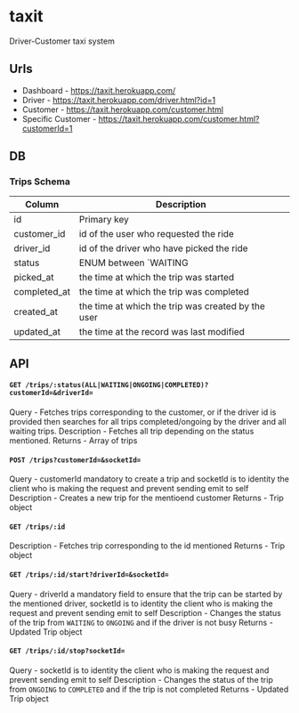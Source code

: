 # taxit
Driver-Customer taxi system

## Urls
- Dashboard - https://taxit.herokuapp.com/
- Driver - https://taxit.herokuapp.com/driver.html?id=1
- Customer - https://taxit.herokuapp.com/customer.html
- Specific Customer - https://taxit.herokuapp.com/customer.html?customerId=1

## DB
### Trips Schema
| Column | Description |
|---|---|
| id | Primary key |
| customer_id | id of the user who requested the ride |
| driver_id | id of the driver who have picked the ride |
| status | ENUM between `WAITING|ONGOING|COMPLETED` |
| picked_at | the time at which the trip was started |
| completed_at | the time at which the trip was completed |
| created_at | the time at which the trip was created by the user |
| updated_at | the time at the record was last modified |
## API
#### `GET /trips/:status(ALL|WAITING|ONGOING|COMPLETED)?customerId=&driverId=`
Query - Fetches trips corresponding to the customer, or if the driver id is provided then searches for all trips completed/ongoing by the driver and all waiting trips.
Description - Fetches all trip depending on the status mentioned.
Returns - Array of trips

#### `POST /trips?customerId=&socketId=`
Query - customerId mandatory to create a trip and socketId is to identity the client who is making the request and prevent sending emit to self
Description -  Creates a new trip for the mentioend customer
Returns - Trip object

#### `GET /trips/:id`
Description - Fetches trip corresponding to the id mentioned
Returns - Trip object

#### `GET /trips/:id/start?driverId=&socketId=`
Query - driverId a mandatory field to ensure that the trip can be started by the mentioned driver, socketId is to identity the client who is making the request and prevent sending emit to self
Description - Changes the status of the trip from `WAITING` to `ONGOING` and if the driver is not busy
Returns - Updated Trip object

#### `GET /trips/:id/stop?socketId=`
Query - socketId is to identity the client who is making the request and prevent sending emit to self
Description - Changes the status of the trip from `ONGOING` to `COMPLETED` and if the trip is not completed
Returns - Updated Trip object

